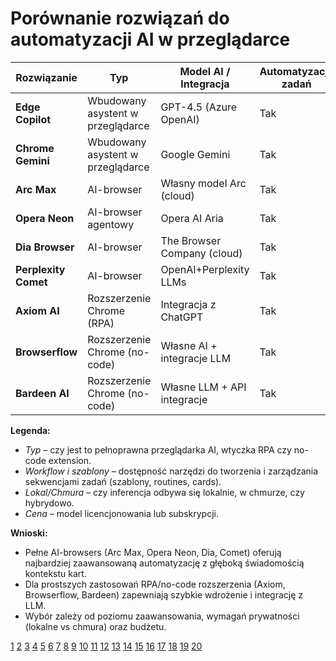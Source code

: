 # Porównanie rozwiązań do automatyzacji AI w przeglądarce  

| Rozwiązanie      | Typ                           | Model AI / Integracja            | Automatyzacja zadań  | Wypełnianie formularzy | Workflow i szablony | Lokal/Chmura      | Cena            |
|------------------|-------------------------------|----------------------------------|----------------------|------------------------|---------------------|-------------------|-----------------|
| **Edge Copilot** | Wbudowany asystent w przeglądarce | GPT-4.5 (Azure OpenAI)           | Tak                  | Tak                     | Podstawowe         | Chmura            | W ramach MS365   |
| **Chrome Gemini**| Wbudowany asystent w przeglądarce | Google Gemini                    | Tak                  | Tak                     | Ograniczone        | Chmura            | Bez opłat        |
| **Arc Max**      | AI-browser                     | Własny model Arc (cloud)         | Tak                  | Tak                     | Zaawansowane       | Chmura            | Freemium         |
| **Opera Neon**   | AI-browser agentowy            | Opera AI Aria                    | Tak                  | Tak                     | Karty (cards)      | Lokal + chmura    | 19,99 USD/mc     |
| **Dia Browser**  | AI-browser                     | The Browser Company (cloud)      | Tak                  | Tak                     | Chat z kartami     | Chmura            | Freemium         |
| **Perplexity Comet** | AI-browser                   | OpenAI+Perplexity LLMs           | Tak                  | Tak                     | Routines           | Chmura            | Subskrypcja      |
| **Axiom AI**     | Rozszerzenie Chrome (RPA)      | Integracja z ChatGPT             | Tak                  | Tak                     | Szablony           | Lokal             | Freemium         |
| **Browserflow**  | Rozszerzenie Chrome (no-code)  | Własne AI + integracje LLM       | Tak                  | Tak                     | Graficzny builder  | Lokal             | Freemium         |
| **Bardeen AI**   | Rozszerzenie Chrome (no-code)  | Własne LLM + API integracje      | Tak                  | Tak                     | Gotowe przepływy   | Chmura            | Freemium         |

**Legenda:**  
- *Typ* – czy jest to pełnoprawna przeglądarka AI, wtyczka RPA czy no-code extension.  
- *Workflow i szablony* – dostępność narzędzi do tworzenia i zarządzania sekwencjami zadań (szablony, routines, cards).  
- *Lokal/Chmura* – czy inferencja odbywa się lokalnie, w chmurze, czy hybrydowo.  
- *Cena* – model licencjonowania lub subskrypcji.  

**Wnioski:**  
- Pełne AI-browsers (Arc Max, Opera Neon, Dia, Comet) oferują najbardziej zaawansowaną automatyzację z głęboką świadomością kontekstu kart.  
- Dla prostszych zastosowań RPA/no-code rozszerzenia (Axiom, Browserflow, Bardeen) zapewniają szybkie wdrożenie i integrację z LLM.  
- Wybór zależy od poziomu zaawansowania, wymagań prywatności (lokalne vs chmura) oraz budżetu.

[1](https://www.firstaimovers.com/p/arc-browser-ai-productivity-guide-2025)
[2](https://www.youtube.com/watch?v=_lLVSLAekYk)
[3](https://thunderbit.com/blog/top-browser-automation-tools)
[4](https://www.youtube.com/watch?v=QHDF4G0NB-0)
[5](https://blogs.opera.com/news/2025/05/opera-neon-first-ai-agentic-browser/)
[6](https://blog.skyvern.com/best-ai-browser-automation-tools-for-e-commerce-in-2025/)
[7](https://rogerwong.me/2025/07/the-era-of-the-ai-browser-is-here)
[8](https://techcrunch.com/2025/09/30/opera-launches-its-ai-centric-neon-browser/)
[9](https://www.firecrawl.dev/blog/browser-automation-tools-comparison-2025)
[10](https://arc.net/max)
[11](https://operaneon.com)
[12](https://testguild.com/7-innovative-ai-test-automation-tools-future-third-wave/)
[13](https://arc.net)
[14](https://www.opera.com/features/browser-ai)
[15](https://thectoclub.com/tools/best-web-automation-tools/)
[16](https://www.diabrowser.com)
[17](https://www.opera.com/features/aria)
[18](https://fellou.ai/blog/best-browser-automation-tools-2025-coders-non-coders/)
[19](https://www.arcai.agency/ai-services)
[20](https://www.opera.com/one)

